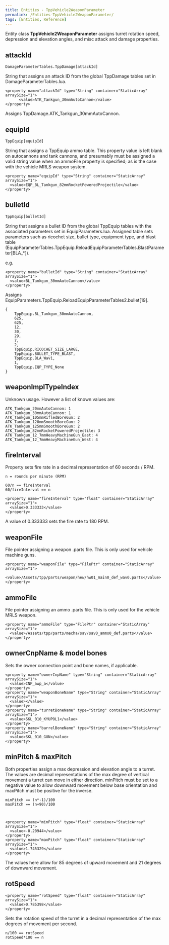 ```yaml
---
title: Entities - TppVehicle2WeaponParameter
permalink: /Entities-TppVehicle2WeaponParameter/
tags: [Entities, Reference]
---
```


Entity class <b>TppVehicle2WeaponParameter</b> assigns turret rotation
speed, depression and elevation angles, and misc attack and damage
properties.

## attackId

    DamageParameterTables.TppDamage[attackId]

String that assigns an attack ID from the global TppDamage tables set in
DamageParameterTables.lua.

    <property name="attackId" type="String" container="StaticArray" arraySize="1">
          <value>ATK_Tankgun_30mmAutoCannon</value>
    </property>

Assigns TppDamage.ATK_Tankgun_30mmAutoCannon.


## equipId

    TppEquip[equipId]

String that assigns a TppEquip ammo table. This property value is left
blank on autocannons and tank cannons, and presumably must be assigned a
valid string value when an ammoFile property is specified; as is the
case with the vehicle MRLS weapon system.

    <property name="equipId" type="String" container="StaticArray" arraySize="1">
      <value>EQP_BL_Tankgun_82mmRocketPoweredProjectile</value>
    </property>




## bulletId

    TppEquip[bulletId]

String that assigns a bullet ID from the global TppEquip tables with the
associated parameters set in EquipParameters.lua. Assigned table sets
parameters such as ricochet size, bullet type, equipment type, and blast
table
(EquipParameterTables.TppEquip.ReloadEquipParameterTables.BlastParameter\[BLA_\*\]).

e.g.

    <property name="bulletId" type="String" container="StaticArray" arraySize="1">
      <value>BL_Tankgun_30mmAutoCannon</value>
    </property>

Assigns
EquipParameters.TppEquip.ReloadEquipParameterTables2.bullet\[19\].

    {
        TppEquip.BL_Tankgun_30mmAutoCannon,
        625,
        625,
        12,
        30,
        29,
        7,
        2,
        TppEquip.RICOCHET_SIZE_LARGE,
        TppEquip.BULLET_TYPE_BLAST,
        TppEquip.BLA_Wav1,
        1,
        TppEquip.EQP_TYPE_None
    }




## weaponImplTypeIndex

Unknown usage. However a list of known values are:

    ATK_Tankgun_20mmAutoCannon: 1
    ATK_Tankgun_30mmAutoCannon: 1
    ATK_Tankgun_105mmRifledBoreGun: 2
    ATK_Tankgun_120mmSmoothBoreGun: 2
    ATK_Tankgun_125mmSmoothBoreGun: 2
    ATK_Tankgun_82mmRocketPoweredProjectile: 3
    ATK_Tankgun_12_7mmHeavyMachineGun_East: 4
    ATK_Tankgun_12_7mmHeavyMachineGun_West: 4




## fireInterval

Property sets fire rate in a decimal representation of 60 seconds / RPM.

    n = rounds per minute (RPM)

    60/n == fireInterval
    60/fireInterval == n

    <property name="fireInterval" type="float" container="StaticArray" arraySize="1">
      <value>0.333333</value>
    </property>

A value of 0.333333 sets the fire rate to 180 RPM.


## weaponFile

File pointer assigning a weapon .parts file. This is only used for
vehicle machine guns.

    <property name="weaponFile" type="FilePtr" container="StaticArray" arraySize="1">
      <value>/Assets/tpp/parts/weapon/hew/hw01_main0_def_wav0.parts</value>
    </property>




## ammoFile

File pointer assigning an ammo .parts file. This is only used for the
vehicle MRLS weapon.

    <property name="ammoFile" type="FilePtr" container="StaticArray" arraySize="1">
      <value>/Assets/tpp/parts/mecha/sav/sav0_ammo0_def.parts</value>
    </property>




## ownerCnpName & model bones

Sets the owner connection point and bone names, if applicable.

    <property name="ownerCnpName" type="String" container="StaticArray" arraySize="1">
      <value>CNP_awp_a</value>
    </property>
    <property name="weaponBoneName" type="String" container="StaticArray" arraySize="1">
      <value></value>
    </property>
    <property name="turretBoneName" type="String" container="StaticArray" arraySize="1">
      <value>SKL_010_KYUPOL1</value>
    </property>
    <property name="barrelBoneName" type="String" container="StaticArray" arraySize="1">
      <value>SKL_010_GUN</value>
    </property>




## minPitch & maxPitch

Both properties assign a max depression and elevation angle to a turret.
The values are decimal representations of the max degree of vertical
movement a turret can move in either direction. minPitch must be set to
a negative value to allow downward movement below base orientation and
maxPitch must be positive for the inverse.

    minPitch == (n*-1)/100
    maxPitch == (n+90)/100



    <property name="minPitch" type="float" container="StaticArray" arraySize="1">
      <value>-0.20944</value>
    </property>
    <property name="maxPitch" type="float" container="StaticArray" arraySize="1">
      <value>1.745329</value>
    </property>

The values here allow for 85 degrees of upward movement and 21 degrees
of downward movement.


## rotSpeed

    <property name="rotSpeed" type="float" container="StaticArray" arraySize="1">
      <value>0.785398</value>
    </property>

Sets the rotation speed of the turret in a decimal representation of the
max degrees of movement per second.

    n/100 == rotSpeed
    rotSpeed*100 == n